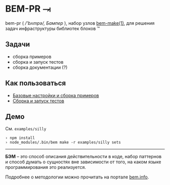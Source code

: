 BEM-PR ⥗
========

bem-pr ( */'bʌmpə/, Бампер* ), набор узлов
[bem-make(1)](http://github.com/bem/bem-tools), для решения задач инфраструктуры
библиотек блоков ™

Задачи
------

  * сборка примеров
  * сборка и запуск тестов
  * сборка документации (?)

Как пользоваться
----------------

  * [Базовые настройки и сборка примеров](docs/howto.ru.md)
  * [Сборка и запуск тестов](docs/tests.ru.md)

Демо
----

См. `examples/silly`

```
› npm install
› node_modules/.bin/bem make -r examples/silly sets
```

---

**БЭМ** – это способ описания действительности в коде, набор паттернов и способ
думать о сущностях вне зависимости от того, на каком языке программирования
это реализуется.

Подробнее о методологии можно прочитать на портале [bem.info](http://ru.bem.info).
